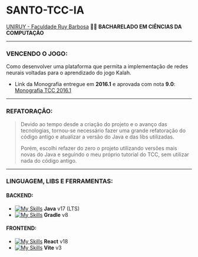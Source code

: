 # SANTO-TCC-IA
[UNIRUY - Faculdade Ruy Barbosa](https://www.wyden.com.br/unidades/uniruy) :man_student: **BACHARELADO EM CIÊNCIAS DA COMPUTAÇÃO**

---

### VENCENDO O JOGO:
Como desenvolver uma plataforma que permita a implementação de redes neurais voltadas para o aprendizado do jogo Kalah.

- Link da Monografia entregue em **2016.1** e aprovada com nota **9.0**: [Monografia TCC 2016.1](https://docs.google.com/document/d/1uERGVMw8eoQJcZtGlC9KTqcBCpsHNGFJCPAwaEguIQk/edit?usp=sharing)

---

### REFATORAÇÃO:
>Devido ao tempo desde a criação do projeto e o avanço das tecnologias, tornou-se necessário fazer uma grande refatoração do código antigo e atualizar a versão do Java e das libs utilizadas.
>
>Porém, escolhi refazer do zero o projeto utilizando versões mais novas do Java e seguindo o meu próprio tutorial do TCC, sem utilizar nada do código antigo.

---

### LINGUAGEM, LIBS E FERRAMENTAS:

#### BACKEND:
- [![My Skills](https://skillicons.dev/icons?i=java)](https://blogs.oracle.com/oracle-brasil/post/a-chegada-do-java-17) **Java** v17 (LTS)
- [![My Skills](https://skillicons.dev/icons?i=gradle)](https://docs.gradle.org/8.0.2/dsl) **Gradle** v8

#### FRONTEND:
- [![My Skills](https://skillicons.dev/icons?i=react)](https://pt-br.reactjs.org/tutorial/tutorial.html) **React** v18
- [![My Skills](https://skillicons.dev/icons?i=vite)](https://v3.vitejs.dev) **Vite** v3
